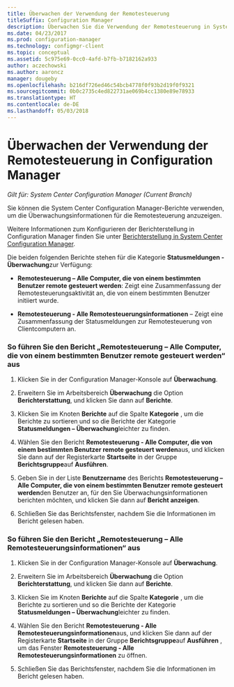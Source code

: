 ```yaml
---
title: Überwachen der Verwendung der Remotesteuerung
titleSuffix: Configuration Manager
description: Überwachen Sie die Verwendung der Remotesteuerung in System Center Configuration Manager.
ms.date: 04/23/2017
ms.prod: configuration-manager
ms.technology: configmgr-client
ms.topic: conceptual
ms.assetid: 5c975e69-0cc0-4afd-b7fb-b7182162a933
author: aczechowski
ms.author: aaroncz
manager: dougeby
ms.openlocfilehash: b216df726ed46c54bcb4778f0f93b2d19f0f9321
ms.sourcegitcommit: 0b0c2735c4ed822731ae069b4cc1380e89e78933
ms.translationtype: HT
ms.contentlocale: de-DE
ms.lasthandoff: 05/03/2018
---
```

# <a name="how-to-audit-remote-control-usage-in-system-center-configuration-manager"></a>Überwachen der Verwendung der Remotesteuerung in Configuration Manager

*Gilt für: System Center Configuration Manager (Current Branch)*

Sie können die System Center Configuration Manager-Berichte verwenden, um die Überwachungsinformationen für die Remotesteuerung anzuzeigen.  

 Weitere Informationen zum Konfigurieren der Berichterstellung in Configuration Manager finden Sie unter [Berichterstellung in System Center Configuration Manager](../../../../core/servers/manage/reporting.md).  

 Die beiden folgenden Berichte stehen für die Kategorie **Statusmeldungen - Überwachung**zur Verfügung:  

-   **Remotesteuerung – Alle Computer, die von einem bestimmten Benutzer remote gesteuert werden**: Zeigt eine Zusammenfassung der Remotesteuerungsaktivität an, die von einem bestimmten Benutzer initiiert wurde.  

-   **Remotesteuerung - Alle Remotesteuerungsinformationen** – Zeigt eine Zusammenfassung der Statusmeldungen zur Remotesteuerung von Clientcomputern an.  

### <a name="to-run-the-report-remote-control---all-computers-remote-controlled-by-a-specific-user"></a>So führen Sie den Bericht „Remotesteuerung – Alle Computer, die von einem bestimmten Benutzer remote gesteuert werden“ aus  

1.  Klicken Sie in der Configuration Manager-Konsole auf **Überwachung**.  

2.  Erweitern Sie im Arbeitsbereich **Überwachung** die Option **Berichterstattung**, und klicken Sie dann auf **Berichte**.  

3.  Klicken Sie im Knoten **Berichte** auf die Spalte **Kategorie** , um die Berichte zu sortieren und so die Berichte der Kategorie **Statusmeldungen – Überwachung**leichter zu finden.  

4.  Wählen Sie den Bericht **Remotesteuerung - Alle Computer, die von einem bestimmten Benutzer remote gesteuert werden**aus, und klicken Sie dann auf der Registerkarte **Startseite** in der Gruppe **Berichtsgruppe**auf **Ausführen**.  

5.  Geben Sie in der Liste **Benutzername** des Berichts **Remotesteuerung – Alle Computer, die von einem bestimmten Benutzer remote gesteuert werden**den Benutzer an, für den Sie Überwachungsinformationen berichten möchten, und klicken Sie dann auf **Bericht anzeigen**.  

6.  Schließen Sie das Berichtsfenster, nachdem Sie die Informationen im Bericht gelesen haben.  

### <a name="to-run-the-report-remote-control---all-remote-control-information"></a>So führen Sie den Bericht „Remotesteuerung – Alle Remotesteuerungsinformationen“ aus  

1.  Klicken Sie in der Configuration Manager-Konsole auf **Überwachung**.  

2.  Erweitern Sie im Arbeitsbereich **Überwachung** die Option **Berichterstattung**, und klicken Sie dann auf **Berichte**.  

3.  Klicken Sie im Knoten **Berichte** auf die Spalte **Kategorie** , um die Berichte zu sortieren und so die Berichte der Kategorie **Statusmeldungen – Überwachung**leichter zu finden.  

4.  Wählen Sie den Bericht **Remotesteuerung - Alle Remotesteuerungsinformationen**aus, und klicken Sie dann auf der Registerkarte **Startseite** in der Gruppe **Berichtsgruppe**auf **Ausführen** , um das Fenster **Remotesteuerung - Alle Remotesteuerungsinformationen** zu öffnen.  

5.  Schließen Sie das Berichtsfenster, nachdem Sie die Informationen im Bericht gelesen haben.  
